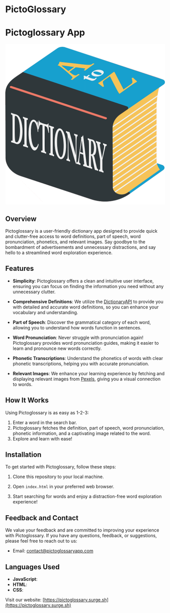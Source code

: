# PictoGlossary

# Pictoglossary App

![Pictoglossary Logo](./dictionary.png)

## Overview

Pictoglossary is a user-friendly dictionary app designed to provide quick and clutter-free access to word definitions, part of speech, word pronunciation, phonetics, and relevant images. Say goodbye to the bombardment of advertisements and unnecessary distractions, and say hello to a streamlined word exploration experience.

## Features

- **Simplicity**: Pictoglossary offers a clean and intuitive user interface, ensuring you can focus on finding the information you need without any unnecessary clutter.

- **Comprehensive Definitions**: We utilize the [DictionaryAPI](https://dictionaryapi.dev/) to provide you with detailed and accurate word definitions, so you can enhance your vocabulary and understanding.

- **Part of Speech**: Discover the grammatical category of each word, allowing you to understand how words function in sentences.

- **Word Pronunciation**: Never struggle with pronunciation again! Pictoglossary provides word pronunciation guides, making it easier to learn and pronounce new words correctly.

- **Phonetic Transcriptions**: Understand the phonetics of words with clear phonetic transcriptions, helping you with accurate pronunciation.

- **Relevant Images**: We enhance your learning experience by fetching and displaying relevant images from [Pexels](https://www.pexels.com/api/), giving you a visual connection to words.

## How It Works

Using Pictoglossary is as easy as 1-2-3:

1. Enter a word in the search bar.
2. Pictoglossary fetches the definition, part of speech, word pronunciation, phonetic information, and a captivating image related to the word.
3. Explore and learn with ease!

## Installation

To get started with Pictoglossary, follow these steps:

1. Clone this repository to your local machine.

2. Open `index.html` in your preferred web browser.

3. Start searching for words and enjoy a distraction-free word exploration experience!

## Feedback and Contact

We value your feedback and are committed to improving your experience with Pictoglossary. If you have any questions, feedback, or suggestions, please feel free to reach out to us:

- Email: [contact@pictoglossaryapp.com](mailto:contact@pictoglossaryapp.com)

## Languages Used

- **JavaScript**: <i class="fab fa-js"></i>
- **HTML**: <i class="fab fa-html5"></i>
- **CSS**: <i class="fab fa-css3"></i>

Visit our website: [https://pictoglossary.surge.sh](https://pictoglossary.surge.sh)
